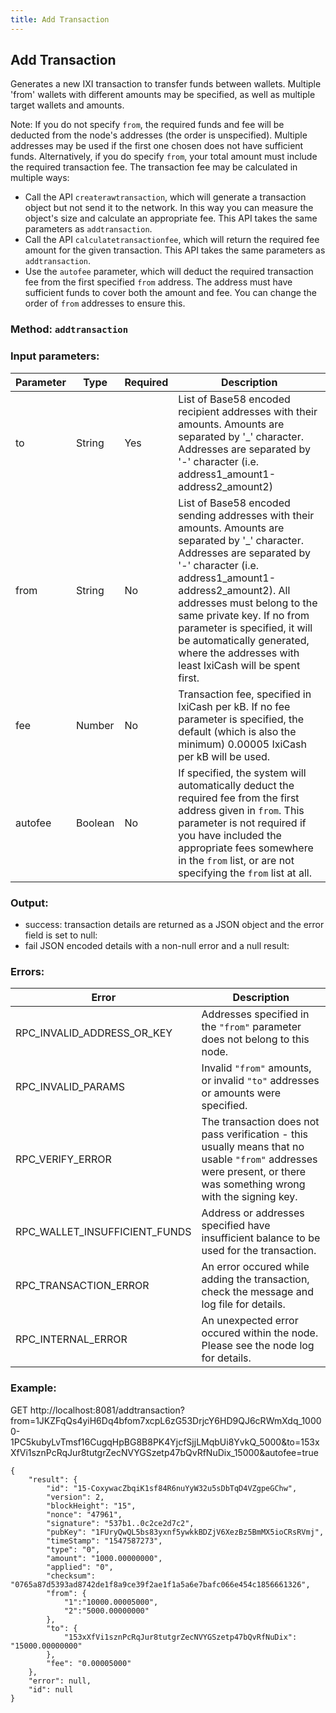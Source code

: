 ```yaml
---
title: Add Transaction
---
```

## Add Transaction
Generates a new IXI transaction to transfer funds between wallets. Multiple 'from' wallets with different amounts may be specified, as well as multiple target wallets and amounts.

Note: If you do not specify `from`, the required funds and fee will be deducted from the node's addresses (the order is unspecified). Multiple addresses may be used if the first one chosen does not have sufficient funds.
Alternatively, if you do specify `from`, your total amount must include the required transaction fee. The transaction fee may be calculated in multiple ways:
 - Call the API `createrawtransaction`, which will generate a transaction object but not send it to the network. In this way you can measure the object's size and calculate an appropriate fee. This API takes the same parameters as `addtransaction`.
 - Call the API `calculatetransactionfee`, which will return the required fee amount for the given transaction. This API takes the same parameters as `addtransaction`.
 - Use the `autofee` parameter, which will deduct the required transaction fee from the first specified `from` address. The address must have sufficient funds to cover both the amount and fee. You can change the order of `from` addresses to ensure this.
 
### Method: `addtransaction`
### Input parameters:

| Parameter | Type | Required | Description |
| --- | --- | --- | --- |
| to | String | Yes | List of Base58 encoded recipient addresses with their amounts. Amounts are separated by '_' character. Addresses are separated by '-' character (i.e. address1_amount1-address2_amount2) |
| from | String | No | List of Base58 encoded sending addresses with their amounts. Amounts are separated by '_' character. Addresses are separated by '-' character (i.e. address1_amount1-address2_amount2). All addresses must belong to the same private key. If no from parameter is specified, it will be automatically generated, where the addresses with least IxiCash will be spent first. |
| fee | Number | No | Transaction fee, specified in IxiCash per kB. If no fee parameter is specified, the default (which is also the minimum) 0.00005 IxiCash per kB will be used. |
| autofee | Boolean | No | If specified, the system will automatically deduct the required fee from the first address given in `from`. This parameter is not required if you have included the appropriate fees somewhere in the `from` list, or are not specifying the `from` list at all. |

### Output:
- success: transaction details are returned as a JSON object and the error field is set to null:
- fail JSON encoded details with a non-null error and a null result:

### Errors:

| Error | Description |
| --- | --- |
| RPC_INVALID_ADDRESS_OR_KEY | Addresses specified in the `"from"` parameter does not belong to this node. | 
| RPC_INVALID_PARAMS | Invalid `"from"` amounts, or invalid `"to"` addresses or amounts were specified. |
| RPC_VERIFY_ERROR | The transaction does not pass verification - this usually means that no usable `"from"` addresses were present, or there was something wrong with the signing key. |
| RPC_WALLET_INSUFFICIENT_FUNDS | Address or addresses specified have insufficient balance to be used for the transaction. |
| RPC_TRANSACTION_ERROR | An error occured while adding the transaction, check the message and log file for details. |
| RPC_INTERNAL_ERROR | An unexpected error occured within the node. Please see the node log for details. |

### Example:
GET http://localhost:8081/addtransaction?from=1JKZFqQs4yiH6Dq4bfom7xcpL6zG53DrjcY6HD9QJ6cRWmXdq_10000-1PC5kubyLvTmsf16CugqHpBG8B8PK4YjcfSjjLMqbUi8YvkQ_5000&to=153xXfVi1sznPcRqJur8tutgrZecNVYGSzetp47bQvRfNuDix_15000&autofee=true

```
{
	"result": {
		"id": "15-CoxywacZbqiK1sf84R6nuYyW32u5sDbTqD4VZgpeGChw",
		"version": 2,
		"blockHeight": "15",
		"nonce": "47961",
		"signature": "537b1..0c2ce2d7c2",
		"pubKey": "1FUryQwQL5bs83yxnf5ywkkBDZjV6XezBz5BmMX5ioCRsRVmj",
		"timeStamp": "1547587273",
		"type": "0",
		"amount": "1000.00000000",
		"applied": "0",
		"checksum": "0765a87d5393ad8742de1f8a9ce39f2ae1f1a5a6e7bafc066e454c1856661326",
		"from": {
			"1":"10000.00005000",
			"2":"5000.00000000"
		},
		"to": {
			"153xXfVi1sznPcRqJur8tutgrZecNVYGSzetp47bQvRfNuDix": "15000.00000000"
		},
		"fee": "0.00005000"
	},
	"error": null,
	"id": null
}
```